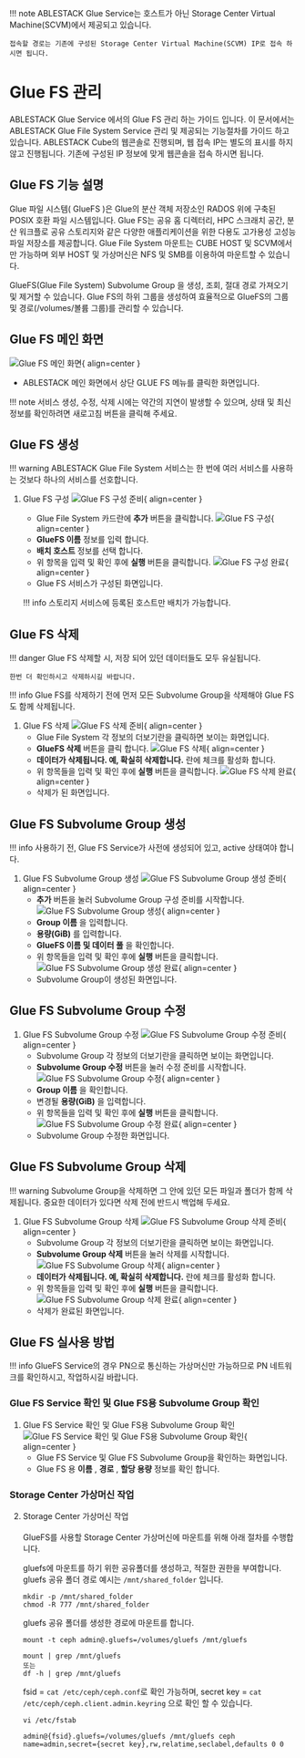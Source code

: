 !!! note
    ABLESTACK Glue Service는 호스트가 아닌 Storage Center Virtual Machine(SCVM)에서 제공되고 있습니다.

    접속할 경로는 기존에 구성된 Storage Center Virtual Machine(SCVM) IP로 접속 하시면 됩니다.

# Glue FS 관리
ABLESTACK Glue Service 에서의 Glue FS 관리 하는 가이드 입니다.
이 문서에서는 ABLESTACK Glue File System Service 관리 및 제공되는 기능절차를 가이드 하고 있습니다.
ABLESTACK Cube의 웹콘솔로 진행되며, 웹 접속 IP는 별도의 표시를 하지 않고 진행됩니다.
기존에 구성된 IP 정보에 맞게 웹콘솔을 접속 하시면 됩니다.

## Glue FS 기능 설명
Glue 파일 시스템( GlueFS )은 Glue의 분산 객체 저장소인 RADOS 위에 구축된 POSIX 호환 파일 시스템입니다.
Glue FS는 공유 홈 디렉터리, HPC 스크래치 공간, 분산 워크플로 공유 스토리지와 같은 다양한 애플리케이션을 위한 다용도 고가용성 고성능 파일 저장소를 제공합니다.
Glue File System 마운트는 CUBE HOST 및 SCVM에서만 가능하며 외부 HOST 및 가상머신은 NFS 및 SMB를 이용하여 마운트할 수 있습니다.

GlueFS(Glue File System) Subvolume Group 을 생성, 조회, 절대 경로 가져오기 및 제거할 수 있습니다.
Glue FS의 하위 그룹을 생성하여 효율적으로 GlueFS의 그룹 및 경로(/volumes/볼륨 그룹)를 관리할 수 있습니다.

## Glue FS 메인 화면
![Glue FS 메인 화면](../../assets/images/glue-service/install-guide-glue-fs-main-01.png){ align=center }
- ABLESTACK 메인 화면에서 상단 GLUE FS 메뉴를 클릭한 화면입니다.

!!! note
    서비스 생성, 수정, 삭제 시에는 약간의 지연이 발생할 수 있으며, 상태 및 최신 정보를 확인하려면 새로고침 버튼을 클릭해 주세요.

## Glue FS 생성

!!! warning
    ABLESTACK Glue File System 서비스는 한 번에 여러 서비스를 사용하는 것보다 하나의 서비스를 선호합니다.

1. Glue FS 구성
    ![Glue FS 구성 준비](../../assets/images/glue-service/install-guide-glue-fs-create-01.png){ align=center }
    - Glue File System 카드란에 **추가** 버튼을 클릭합니다.
    ![Glue FS 구성](../../assets/images/glue-service/install-guide-glue-fs-create-02.png){ align=center }
    - **GlueFS 이름** 정보를 입력 합니다.
    - **배치 호스트** 정보를 선택 합니다.
    - 위 항목을 입력 및 확인 후에 **실행** 버튼을 클릭합니다.
    ![Glue FS 구성 완료](../../assets/images/glue-service/install-guide-glue-fs-create-03.png){ align=center }
    - Glue FS 서비스가 구성된 화면입니다.

    !!! info
        스토리지 서비스에 등록된 호스트만 배치가 가능합니다.

## Glue FS 삭제

!!! danger
    Glue FS 삭제할 시, 저장 되어 있던 데이터들도 모두 유실됩니다.

    한번 더 확인하시고 삭제하시길 바랍니다.

!!! info
    Glue FS를 삭제하기 전에 먼저 모든 Subvolume Group을 삭제해야 Glue FS도 함께 삭제됩니다.

1. Glue FS 삭제
    ![Glue FS 삭제 준비](../../assets/images/glue-service/install-guide-glue-fs-delete-01.png){ align=center }
    - Glue File System 각 정보의 더보기란을 클릭하면 보이는 화면입니다.
    - **GlueFS 삭제** 버튼을 클릭 합니다.
    ![Glue FS 삭제](../../assets/images/glue-service/install-guide-glue-fs-delete-02.png){ align=center }
    - **데이터가 삭제됩니다. 예, 확실히 삭제합니다.** 란에 체크를 활성화 합니다.
    - 위 항목들을 입력 및 확인 후에 **실행** 버튼을 클릭합니다.
    ![Glue FS 삭제 완료](../../assets/images/glue-service/install-guide-glue-fs-delete-03.png){ align=center }
    - 삭제가 된 화면입니다.

## Glue FS Subvolume Group 생성

!!! info
    사용하기 전, Glue FS Service가 사전에 생성되어 있고, active 상태여야 합니다.

1. Glue FS Subvolume Group 생성
    ![Glue FS Subvolume Group 생성 준비](../../assets/images/glue-service/install-guide-glue-fs-volume-create-01.png){ align=center }
    - **추가** 버튼을 눌러 Subvolume Group 구성 준비를 시작합니다.
    ![Glue FS Subvolume Group 생성](../../assets/images/glue-service/install-guide-glue-fs-volume-create-02.png){ align=center }
    - **Group 이름** 을 입력합니다.
    - **용량(GiB)** 를 입력합니다.
    - **GlueFS 이름 및 데이터 풀** 을 확인합니다.
    - 위 항목들을 입력 및 확인 후에 **실행** 버튼을 클릭합니다.
    ![Glue FS Subvolume Group 생성 완료](../../assets/images/glue-service/install-guide-glue-fs-volume-create-03.png){ align=center }
    - Subvolume Group이 생성된 화면입니다.

## Glue FS Subvolume Group 수정

1. Glue FS Subvolume Group 수정
    ![Glue FS Subvolume Group 수정 준비](../../assets/images/glue-service/install-guide-glue-fs-volume-update-01.png){ align=center }
    - Subvolume Group 각 정보의 더보기란을 클릭하면 보이는 화면입니다.
    - **Subvolume Group 수정** 버튼을 눌러 수정 준비를 시작합니다.
    ![Glue FS Subvolume Group 수정](../../assets/images/glue-service/install-guide-glue-fs-volume-update-02.png){ align=center }
    - **Group 이름** 을 확인합니다.
    - 변경될 **용량(GiB)** 을 입력합니다.
    - 위 항목들을 입력 및 확인 후에 **실행** 버튼을 클릭합니다.
    ![Glue FS Subvolume Group 수정 완료](../../assets/images/glue-service/install-guide-glue-fs-volume-update-03.png){ align=center }
    - Subvolume Group 수정한 화면입니다.

## Glue FS Subvolume Group 삭제

!!! warning
    Subvolume Group을 삭제하면 그 안에 있던 모든 파일과 폴더가 함께 삭제됩니다. 중요한 데이터가 있다면 삭제 전에 반드시 백업해 두세요.

1. Glue FS Subvolume Group 삭제
    ![Glue FS Subvolume Group 삭제 준비](../../assets/images/glue-service/install-guide-glue-fs-volume-delete-01.png){ align=center }
    - Subvolume Group 각 정보의 더보기란을 클릭하면 보이는 화면입니다.
    - **Subvolume Group 삭제** 버튼을 눌러 삭제를 시작합니다.
    ![Glue FS Subvolume Group 삭제](../../assets/images/glue-service/install-guide-glue-fs-volume-delete-02.png){ align=center }
    - **데이터가 삭제됩니다. 예, 확실히 삭제합니다.** 란에 체크를 활성화 합니다.
    - 위 항목들을 입력 및 확인 후에 **실행** 버튼을 클릭합니다.
    ![Glue FS Subvolume Group 삭제 완료](../../assets/images/glue-service/install-guide-glue-fs-volume-delete-03.png){ align=center }
    - 삭제가 완료된 화면입니다.

## Glue FS 실사용 방법

!!! info
    GlueFS Service의 경우 PN으로 통신하는 가상머신만 가능하므로 PN 네트워크를 확인하시고, 작업하시길 바랍니다.

### Glue FS Service 확인 및 Glue FS용 Subvolume Group 확인
1. Glue FS Service 확인 및 Glue FS용 Subvolume Group 확인
    ![Glue FS Service 확인 및 Glue FS용 Subvolume Group 확인](../../assets/images/glue-service/install-guide-glue-fs-actual-use-01.png){ align=center }
    - Glue FS Service 및 Glue FS Subvolume Group을 확인하는 화면입니다.
    - Glue FS 용 **이름** , **경로** , **할당 용량** 정보를 확인 합니다.

### Storage Center 가상머신 작업
2. Storage Center 가상머신 작업</br></br>
    GlueFS를 사용할 Storage Center 가상머신에 마운트를 위해 아래 절차를 수행합니다.

    gluefs에 마운트를 하기 위한 공유폴더를 생성하고, 적절한 권한을 부여합니다.
    gluefs 공유 폴더 경로 예시는 `/mnt/shared_folder` 입니다.
    ```shell title="공유 폴더 생성 및 적절한 권한 부여"
    mkdir -p /mnt/shared_folder
    chmod -R 777 /mnt/shared_folder
    ```

    gluefs 공유 폴더를 생성한 경로에 마운트를 합니다.
    ```shell title="공유 폴더에 gluefs 마운트 작업"
    mount -t ceph admin@.gluefs=/volumes/gluefs /mnt/gluefs
    ```
    ```shell title="마운트 확인"
    mount | grep /mnt/gluefs
    또는
    df -h | grep /mnt/gluefs
    ```
    fsid = `cat /etc/ceph/ceph.conf`로 확인 가능하며, secret key = `cat /etc/ceph/ceph.client.admin.keyring` 으로 확인 할 수 있습니다.
    ```shell title="재부팅 후 마운트 자동 설정"
    vi /etc/fstab

    admin@{fsid}.gluefs=/volumes/gluefs /mnt/gluefs ceph name=admin,secret={secret key},rw,relatime,seclabel,defaults 0 0
    ```